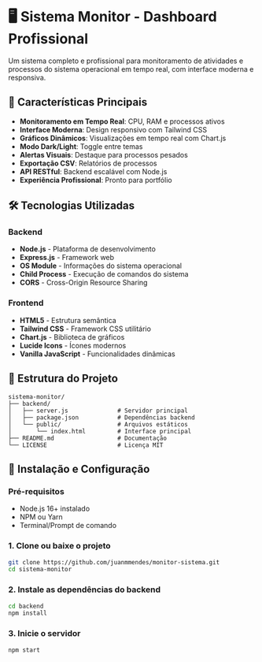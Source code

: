 # 🖥️ Sistema Monitor - Dashboard Profissional

Um sistema completo e profissional para monitoramento de atividades e processos do sistema operacional em tempo real, com interface moderna e responsiva.

## 🚀 Características Principais

- **Monitoramento em Tempo Real**: CPU, RAM e processos ativos
- **Interface Moderna**: Design responsivo com Tailwind CSS
- **Gráficos Dinâmicos**: Visualizações em tempo real com Chart.js
- **Modo Dark/Light**: Toggle entre temas
- **Alertas Visuais**: Destaque para processos pesados
- **Exportação CSV**: Relatórios de processos
- **API RESTful**: Backend escalável com Node.js
- **Experiência Profissional**: Pronto para portfólio

## 🛠️ Tecnologias Utilizadas

### Backend
- **Node.js** - Plataforma de desenvolvimento
- **Express.js** - Framework web
- **OS Module** - Informações do sistema operacional
- **Child Process** - Execução de comandos do sistema
- **CORS** - Cross-Origin Resource Sharing

### Frontend
- **HTML5** - Estrutura semântica
- **Tailwind CSS** - Framework CSS utilitário
- **Chart.js** - Biblioteca de gráficos
- **Lucide Icons** - Ícones modernos
- **Vanilla JavaScript** - Funcionalidades dinâmicas

## 📁 Estrutura do Projeto

```
sistema-monitor/
├── backend/
│   ├── server.js              # Servidor principal
│   ├── package.json           # Dependências backend
│   └── public/                # Arquivos estáticos
│       └── index.html         # Interface principal
├── README.md                  # Documentação
└── LICENSE                    # Licença MIT
```

## 🚀 Instalação e Configuração

### Pré-requisitos
- Node.js 16+ instalado
- NPM ou Yarn
- Terminal/Prompt de comando

### 1. Clone ou baixe o projeto
```bash
git clone https://github.com/juanmmendes/monitor-sistema.git
cd sistema-monitor
```

### 2. Instale as dependências do backend
```bash
cd backend
npm install
```

### 3. Inicie o servidor
```bash
npm start
```
